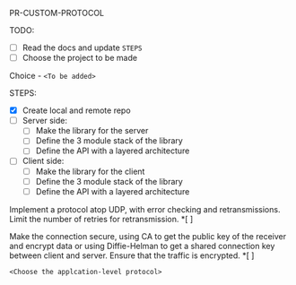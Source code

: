 PR-CUSTOM-PROTOCOL

TODO: 
*[ ] Read the docs and update `STEPS`
*[ ] Choose the project to be made

Choice - `<To be added>`

STEPS:
*[x] Create local and remote repo
*[ ] Server side:
    *[ ] Make the library for the server
    *[ ] Define the 3 module stack of the library
    *[ ] Define the API with a layered architecture
*[ ] Client side:
    *[ ] Make the library for the client
    *[ ] Define the 3 module stack of the library
    *[ ] Define the API with a layered architecture
    
Implement a protocol atop UDP, with error checking and retransmissions. Limit the number of retries for retransmission.
*[ ]

Make the connection secure, using CA to get the public key of the receiver and encrypt data or using Diffie-Helman to get a shared connection key between client and server. Ensure that the traffic is encrypted.
*[ ]

`<Choose the applcation-level protocol>`